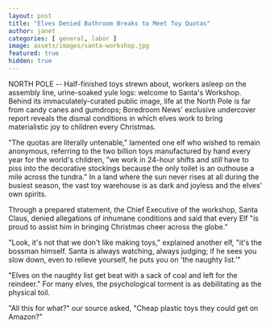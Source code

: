 ```yaml
---
layout: post
title: "Elves Denied Bathroom Breaks to Meet Toy Quotas"
author: janet
categories: [ general, labor ]
image: assets/images/santa-workshop.jpg
featured: true
hidden: true
---
```


NORTH POLE -- Half-finished toys strewn about, workers asleep on the assembly line, urine-soaked yule logs: welcome to Santa's Workshop. Behind its immaculately-curated public image, life at the North Pole is far from candy canes and gumdrops; Boredroom News' exclusive undercover report reveals the dismal conditions in which elves work to bring materialistic joy to children every Christmas.

"The quotas are literally untenable," lamented one elf who wished to remain anonymous, referring to the two billion toys manufactured by hand every year for the world's children, "we work in 24-hour shifts and _still_ have to piss into the decorative stockings because the only toilet is an outhouse a mile across the tundra." In a land where the sun never rises at all during the busiest season, the vast toy warehouse is as dark and joyless and the elves' own spirits. 

Through a prepared statement, the Chief Executive of the workshop, Santa Claus, denied allegations of inhumane conditions and said that every Elf "is proud to assist him in bringing Christmas cheer across the globe."

"Look, it's not that we don't like making toys," explained another elf, "it's the bossman himself. Santa is always watching, always judging; if he sees you slow down, even to relieve yourself, he puts you on 'the naughty list.'" 

"Elves on the naughty list get beat with a sack of coal and left for the reindeer." For many elves, the psychological torment is as debilitating as the physical toil.

"All this for what?" our source asked, "Cheap plastic toys they could get on Amazon?"